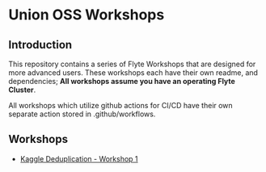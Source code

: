 # Union OSS Workshops

## Introduction
This repository contains a series of Flyte Workshops that are designed for more advanced users.
These workshops each have their own readme, and dependencies; **All workshops assume you have an operating Flyte Cluster**.

All workshops which utilize github actions for CI/CD have their own separate action stored in .github/workflows.

## Workshops
- [Kaggle Deduplication - Workshop 1](workshop_1_kaggle_data_processing/README.md)
